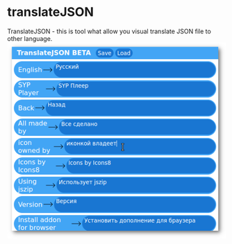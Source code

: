 # translateJSON
TranslateJSON - this is tool what allow you visual translate JSON file to other language.
![Screenshot](imgTranslateJSON.png)
